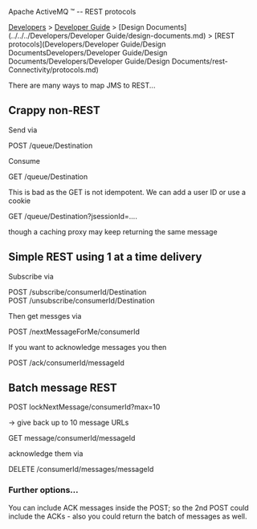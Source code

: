 Apache ActiveMQ ™ -- REST protocols 

[Developers](../../../developers.md) > [Developer Guide](../../../Developers/developer-guide.md) > [Design Documents](../../../Developers/Developer Guide/design-documents.md) > [REST protocols](Developers/Developer Guide/Design DocumentsDevelopers/Developer Guide/Design Documents/Developers/Developer Guide/Design Documents/rest-Connectivity/protocols.md)


There are many ways to map JMS to REST...

Crappy non-REST
---------------

Send via

POST /queue/Destination

Consume

GET /queue/Destination

This is bad as the GET is not idempotent. We can add a user ID or use a cookie

GET /queue/Destination?jsessionId=....

though a caching proxy may keep returning the same message

Simple REST using 1 at a time delivery
--------------------------------------

Subscribe via

POST /subscribe/consumerId/Destination  
POST /unsubscribe/consumerId/Destination

Then get messges via

POST /nextMessageForMe/consumerId

If you want to acknowledge messages you then

POST /ack/consumerId/messageId

Batch message REST
------------------

POST lockNextMessage/consumerId?max=10 

-\> give back up to 10 message URLs

GET message/consumerId/messageId

acknowledge them via

DELETE /consumerId/messages/messageId

### Further options...

You can include ACK messages inside the POST; so the 2nd POST could include the ACKs - also you could return the batch of messages as well.

